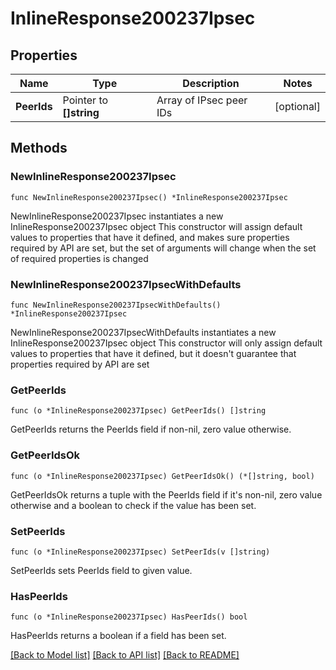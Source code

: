 # InlineResponse200237Ipsec

## Properties

Name | Type | Description | Notes
------------ | ------------- | ------------- | -------------
**PeerIds** | Pointer to **[]string** | Array of IPsec peer IDs | [optional] 

## Methods

### NewInlineResponse200237Ipsec

`func NewInlineResponse200237Ipsec() *InlineResponse200237Ipsec`

NewInlineResponse200237Ipsec instantiates a new InlineResponse200237Ipsec object
This constructor will assign default values to properties that have it defined,
and makes sure properties required by API are set, but the set of arguments
will change when the set of required properties is changed

### NewInlineResponse200237IpsecWithDefaults

`func NewInlineResponse200237IpsecWithDefaults() *InlineResponse200237Ipsec`

NewInlineResponse200237IpsecWithDefaults instantiates a new InlineResponse200237Ipsec object
This constructor will only assign default values to properties that have it defined,
but it doesn't guarantee that properties required by API are set

### GetPeerIds

`func (o *InlineResponse200237Ipsec) GetPeerIds() []string`

GetPeerIds returns the PeerIds field if non-nil, zero value otherwise.

### GetPeerIdsOk

`func (o *InlineResponse200237Ipsec) GetPeerIdsOk() (*[]string, bool)`

GetPeerIdsOk returns a tuple with the PeerIds field if it's non-nil, zero value otherwise
and a boolean to check if the value has been set.

### SetPeerIds

`func (o *InlineResponse200237Ipsec) SetPeerIds(v []string)`

SetPeerIds sets PeerIds field to given value.

### HasPeerIds

`func (o *InlineResponse200237Ipsec) HasPeerIds() bool`

HasPeerIds returns a boolean if a field has been set.


[[Back to Model list]](../README.md#documentation-for-models) [[Back to API list]](../README.md#documentation-for-api-endpoints) [[Back to README]](../README.md)


